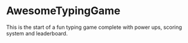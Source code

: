 ﻿# AwesomeTypingGame
This is the start of a fun typing game complete with power ups, scoring system and leaderboard. 
